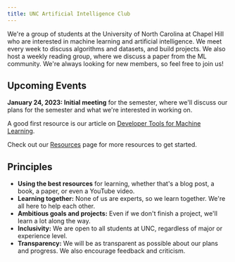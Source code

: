 ```yaml
---
title: UNC Artificial Intelligence Club
---
```


We're a group of students at the University of North Carolina at Chapel Hill who are interested in machine learning and artificial intelligence. We meet every week to discuss algorithms and datasets, and build projects. We also host a weekly reading group, where we discuss a paper from the ML community. We're always looking for new members, so feel free to join us!

## Upcoming Events

**January 24, 2023: Initial meeting** for the semester, where we'll discuss our plans for the semester and what we're interested in working on.

A good first resource is our article on [Developer Tools for Machine Learning](machine-learning-developer-tools).

Check out our [Resources](resources) page for more resources to get started.

<!-- ## Past Events

None yet! -->

## Principles

- **Using the best resources** for learning, whether that's a blog post, a book, a paper, or even a YouTube video.
- **Learning together:** None of us are experts, so we learn together. We're all here to help each other.
- **Ambitious goals and projects:** Even if we don't finish a project, we'll learn a lot along the way.
- **Inclusivity:** We are open to all students at UNC, regardless of major or experience level. 
- **Transparency:** We will be as transparent as possible about our plans and progress. We also encourage feedback and criticism.


<!-- ## Contact

If you have any questions, feel free to contact us at carolinamachinelearning@gmail.com or on our Twitter or Instagram. -->
